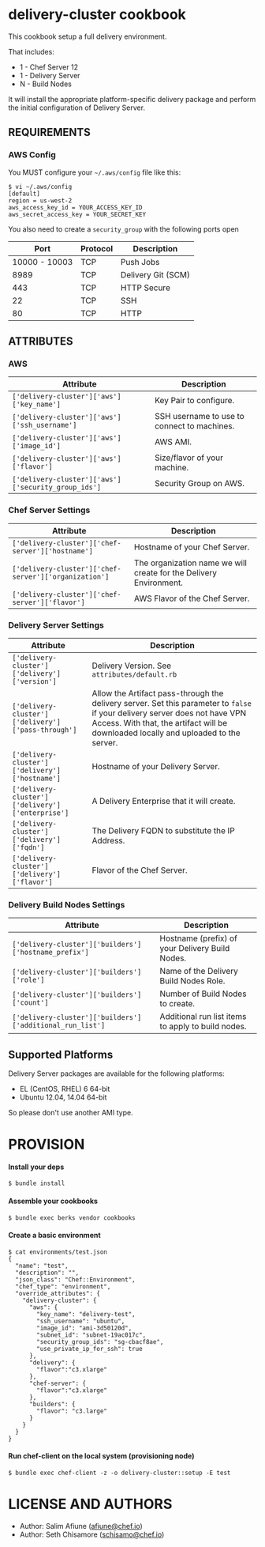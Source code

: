 delivery-cluster cookbook
=========================

This cookbook setup a full delivery environment.

That includes:

*  1 -  Chef Server 12
*  1 -  Delivery Server
*  N -  Build Nodes

It will install the appropriate platform-specific delivery package
and perform the initial configuration of Delivery Server.

REQUIREMENTS
------------

### AWS Config
You MUST configure your `~/.aws/config` file like this:
```
$ vi ~/.aws/config
[default]
region = us-west-2
aws_access_key_id = YOUR_ACCESS_KEY_ID
aws_secret_access_key = YOUR_SECRET_KEY
```
You also need to create a `security_group` with the following ports open

| Port           | Protocol    | Description                                 |
| -------------- |------------ | ------------------------------------------- |
| 10000 - 10003  | TCP | Push Jobs
| 8989           | TCP | Delivery Git (SCM)
| 443            | TCP | HTTP Secure
| 22             | TCP | SSH
| 80             | TCP | HTTP

ATTRIBUTES
------------

### AWS

| Attribute                                           | Description                                 |
| --------------------------------------------------- | ------------------------------------------- |
| `['delivery-cluster']['aws']['key_name']`           | Key Pair to configure.                      |
| `['delivery-cluster']['aws']['ssh_username']`       | SSH username to use to connect to machines. |
| `['delivery-cluster']['aws']['image_id']`           | AWS AMI.                                    |
| `['delivery-cluster']['aws']['flavor']`             | Size/flavor of your machine.                |
| `['delivery-cluster']['aws']['security_group_ids']` | Security Group on AWS.                      |

### Chef Server Settings

| Attribute                                              | Description                       |
| ------------------------------------------------------ | --------------------------------- |
| `['delivery-cluster']['chef-server']['hostname']`      | Hostname of your Chef Server.     |
| `['delivery-cluster']['chef-server']['organization']`  | The organization name we will create for the Delivery Environment. |
| `['delivery-cluster']['chef-server']['flavor']`        | AWS Flavor of the Chef Server.   |

### Delivery Server Settings

| Attribute                                         | Description                       |
| ------------------------------------------------- | --------------------------------- |
| `['delivery-cluster']['delivery']['version']`     | Delivery Version. See `attributes/default.rb` |
| `['delivery-cluster']['delivery']['pass-through']` | Allow the Artifact pass-through the delivery server. Set this parameter to `false` if your delivery server does not have VPN Access. With that, the artifact will be downloaded locally and uploaded to the server.|
| `['delivery-cluster']['delivery']['hostname']`    | Hostname of your Delivery Server. |
| `['delivery-cluster']['delivery']['enterprise']`  | A Delivery Enterprise that it will create. |
| `['delivery-cluster']['delivery']['fqdn']`        | The Delivery FQDN to substitute the IP Address. |
| `['delivery-cluster']['delivery']['flavor']`      | Flavor of the Chef Server. |

### Delivery Build Nodes Settings

| Attribute                                                 | Description                       |
| --------------------------------------------------------- | --------------------------------- |
| `['delivery-cluster']['builders']['hostname_prefix']`     | Hostname (prefix) of your Delivery Build Nodes. |
| `['delivery-cluster']['builders']['role']`                | Name of the Delivery Build Nodes Role. |
| `['delivery-cluster']['builders']['count']`               | Number of Build Nodes to create. |
| `['delivery-cluster']['builders']['additional_run_list']` | Additional run list items to apply to build nodes. |

Supported Platforms
-------------------

Delivery Server packages are available for the following platforms:

* EL (CentOS, RHEL) 6 64-bit
* Ubuntu 12.04, 14.04 64-bit

So please don't use another AMI type.


PROVISION
=========

#### Install your deps

```
$ bundle install
```

#### Assemble your cookbooks

```
$ bundle exec berks vendor cookbooks
```

#### Create a basic environment

```
$ cat environments/test.json
{
  "name": "test",
  "description": "",
  "json_class": "Chef::Environment",
  "chef_type": "environment",
  "override_attributes": {
    "delivery-cluster": {
      "aws": {
        "key_name": "delivery-test",
        "ssh_username": "ubuntu",
        "image_id": "ami-3d50120d",
        "subnet_id": "subnet-19ac017c",
        "security_group_ids": "sg-cbacf8ae",
        "use_private_ip_for_ssh": true
      },
      "delivery": {
        "flavor":"c3.xlarge"
      },
      "chef-server": {
        "flavor":"c3.xlarge"
      },
      "builders": {
        "flavor": "c3.large"
      }
    }
  }
}
```

#### Run chef-client on the local system (provisioning node)

```
$ bundle exec chef-client -z -o delivery-cluster::setup -E test
```

LICENSE AND AUTHORS
===================
- Author: Salim Afiune (<afiune@chef.io>)
- Author: Seth Chisamore (<schisamo@chef.io>)
